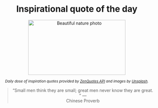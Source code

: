 
<div align="center">

# Inspirational quote of the day

<img src="./data/photo.jpeg" alt="Beautiful nature photo" width="320" height="180">

<sub><i>Daily dose of inspiration quotes provided by [ZenQuotes API](https://zenquotes.io/) and images by [Unsplash](https://unsplash.com/).</i></sub>


<blockquote>&ldquo;Small men think they are small; great men never know they are great. &rdquo; &mdash; <footer>Chinese Proverb</footer></blockquote>

</div>
